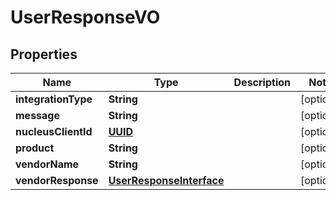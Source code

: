 
# UserResponseVO

## Properties
Name | Type | Description | Notes
------------ | ------------- | ------------- | -------------
**integrationType** | **String** |  |  [optional]
**message** | **String** |  |  [optional]
**nucleusClientId** | [**UUID**](UUID.md) |  |  [optional]
**product** | **String** |  |  [optional]
**vendorName** | **String** |  |  [optional]
**vendorResponse** | [**UserResponseInterface**](UserResponseInterface.md) |  |  [optional]




